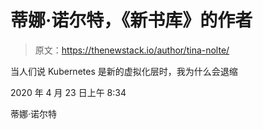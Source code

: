# 蒂娜·诺尔特，《新书库》的作者

> 原文：<https://thenewstack.io/author/tina-nolte/>

当人们说 Kubernetes 是新的虚拟化层时，我为什么会退缩

2020 年 4 月 23 日上午 8:34

蒂娜·诺尔特